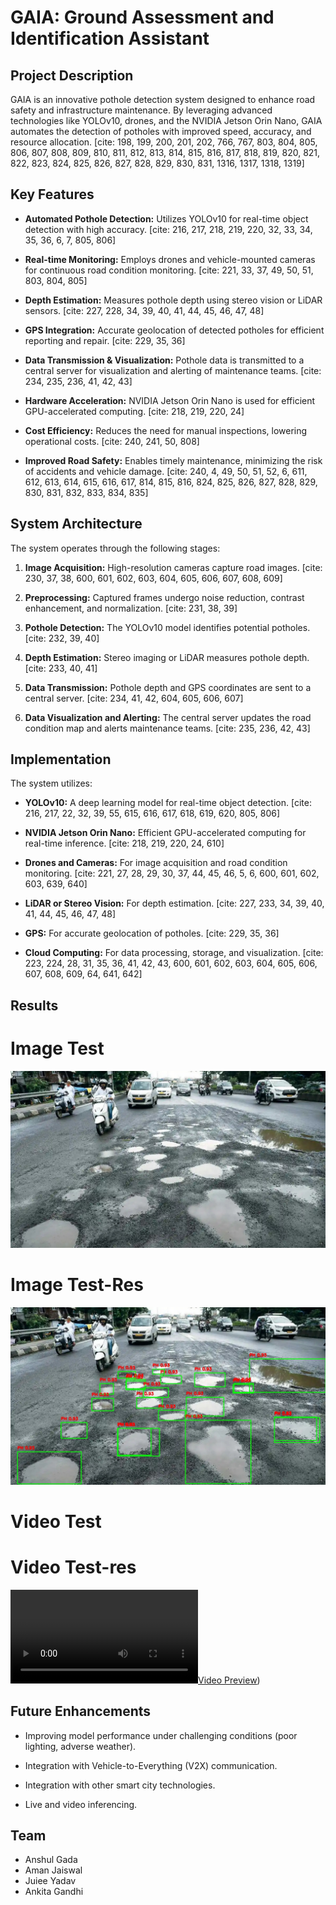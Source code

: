 # GAIA: Ground Assessment and Identification Assistant

## Project Description

GAIA is an innovative pothole detection system designed to enhance road safety and infrastructure maintenance. By leveraging advanced technologies like YOLOv10, drones, and the NVIDIA Jetson Orin Nano, GAIA automates the detection of potholes with improved speed, accuracy, and resource allocation. [cite: 198, 199, 200, 201, 202, 766, 767, 803, 804, 805, 806, 807, 808, 809, 810, 811, 812, 813, 814, 815, 816, 817, 818, 819, 820, 821, 822, 823, 824, 825, 826, 827, 828, 829, 830, 831, 1316, 1317, 1318, 1319]

## Key Features

* **Automated Pothole Detection:** Utilizes YOLOv10 for real-time object detection with high accuracy. [cite: 216, 217, 218, 219, 220, 32, 33, 34, 35, 36, 6, 7, 805, 806]
    
* **Real-time Monitoring:** Employs drones and vehicle-mounted cameras for continuous road condition monitoring. [cite: 221, 33, 37, 49, 50, 51, 803, 804, 805]
    
* **Depth Estimation:** Measures pothole depth using stereo vision or LiDAR sensors. [cite: 227, 228, 34, 39, 40, 41, 44, 45, 46, 47, 48]
    
* **GPS Integration:** Accurate geolocation of detected potholes for efficient reporting and repair. [cite: 229, 35, 36]
    
* **Data Transmission & Visualization:** Pothole data is transmitted to a central server for visualization and alerting of maintenance teams. [cite: 234, 235, 236, 41, 42, 43]
    
* **Hardware Acceleration:** NVIDIA Jetson Orin Nano is used for efficient GPU-accelerated computing. [cite: 218, 219, 220, 24]
    
* **Cost Efficiency:** Reduces the need for manual inspections, lowering operational costs. [cite: 240, 241, 50, 808]
    
* **Improved Road Safety:** Enables timely maintenance, minimizing the risk of accidents and vehicle damage. [cite: 240, 4, 49, 50, 51, 52, 6, 611, 612, 613, 614, 615, 616, 617, 814, 815, 816, 824, 825, 826, 827, 828, 829, 830, 831, 832, 833, 834, 835]

## System Architecture

The system operates through the following stages:

1.  **Image Acquisition:** High-resolution cameras capture road images. [cite: 230, 37, 38, 600, 601, 602, 603, 604, 605, 606, 607, 608, 609]
   
2.  **Preprocessing:** Captured frames undergo noise reduction, contrast enhancement, and normalization. [cite: 231, 38, 39]
   
3.  **Pothole Detection:** The YOLOv10 model identifies potential potholes. [cite: 232, 39, 40]
   
4.  **Depth Estimation:** Stereo imaging or LiDAR measures pothole depth. [cite: 233, 40, 41]
   
5.  **Data Transmission:** Pothole depth and GPS coordinates are sent to a central server. [cite: 234, 41, 42, 604, 605, 606, 607]
   
6.  **Data Visualization and Alerting:** The central server updates the road condition map and alerts maintenance teams. [cite: 235, 236, 42, 43]

## Implementation

The system utilizes:

* **YOLOv10:** A deep learning model for real-time object detection. [cite: 216, 217, 22, 32, 39, 55, 615, 616, 617, 618, 619, 620, 805, 806]
   
* **NVIDIA Jetson Orin Nano:** Efficient GPU-accelerated computing for real-time inference. [cite: 218, 219, 220, 24, 610]
   
* **Drones and Cameras:** For image acquisition and road condition monitoring. [cite: 221, 27, 28, 29, 30, 37, 44, 45, 46, 5, 6, 600, 601, 602, 603, 639, 640]
   
* **LiDAR or Stereo Vision:** For depth estimation. [cite: 227, 233, 34, 39, 40, 41, 44, 45, 46, 47, 48]
   
* **GPS:** For accurate geolocation of potholes. [cite: 229, 35, 36]
   
* **Cloud Computing:** For data processing, storage, and visualization. [cite: 223, 224, 28, 31, 35, 36, 41, 42, 43, 600, 601, 602, 603, 604, 605, 606, 607, 608, 609, 64, 641, 642]

## Results

# Image Test
![preview img](PH-Test-GT2.jpeg)
# Image Test-Res
![preview img](PH-Test-GT2-Res.jpeg)
# Video Test

# Video Test-res
[![Video Preview](whatsapp-res.mp4)](https://github.com/user-attachments/assets/5efba918-4557-4828-bd0a-0c8faf3fb53d))

## Future Enhancements

* Improving model performance under challenging conditions (poor lighting, adverse weather).
   
* Integration with Vehicle-to-Everything (V2X) communication. 
   
* Integration with other smart city technologies. 
   
* Live and video inferencing. 

## Team

* Anshul Gada
* Aman Jaiswal
* Juiee Yadav
* Ankita Gandhi
